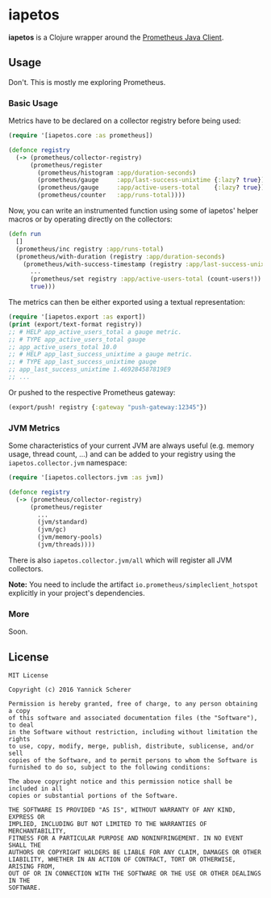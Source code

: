 # iapetos

__iapetos__ is a Clojure wrapper around the [Prometheus Java
Client][java-client].

[java-client]: https://github.com/prometheus/client_java

## Usage

Don't. This is mostly me exploring Prometheus.

### Basic Usage

Metrics have to be declared on a collector registry before being used:

```clojure
(require '[iapetos.core :as prometheus])

(defonce registry
  (-> (prometheus/collector-registry)
      (prometheus/register
        (prometheus/histogram :app/duration-seconds)
        (prometheus/gauge     :app/last-success-unixtime {:lazy? true})
        (prometheus/gauge     :app/active-users-total    {:lazy? true})
        (prometheus/counter   :app/runs-total))))
```

Now, you can write an instrumented function using some of iapetos' helper macros
or by operating directly on the collectors:

```clojure
(defn run
  []
  (prometheus/inc registry :app/runs-total)
  (prometheus/with-duration (registry :app/duration-seconds)
    (prometheus/with-success-timestamp (registry :app/last-success-unixtime)
      ...
      (prometheus/set registry :app/active-users-total (count-users!))
      true)))
```

The metrics can then be either exported using a textual representation:

```clojure
(require '[iapetos.export :as export])
(print (export/text-format registry))
;; # HELP app_active_users_total a gauge metric.
;; # TYPE app_active_users_total gauge
;; app_active_users_total 10.0
;; # HELP app_last_success_unixtime a gauge metric.
;; # TYPE app_last_success_unixtime gauge
;; app_last_success_unixtime 1.469284587819E9
;; ...
```

Or pushed to the respective Prometheus gateway:

```clojure
(export/push! registry {:gateway "push-gateway:12345"})
```

### JVM Metrics

Some characteristics of your current JVM are always useful (e.g. memory
usage, thread count, ...) and can be added to your registry using the
`iapetos.collector.jvm` namespace:

```clojure
(require '[iapetos.collectors.jvm :as jvm])

(defonce registry
  (-> (prometheus/collector-registry)
      (prometheus/register
        ...
        (jvm/standard)
        (jvm/gc)
        (jvm/memory-pools)
        (jvm/threads))))
```

There is also `iapetos.collector.jvm/all` which will register all JVM
collectors.

__Note:__ You need to include the artifact `io.prometheus/simpleclient_hotspot`
explicitly in your project's dependencies.

### More

Soon.

## License

```
MIT License

Copyright (c) 2016 Yannick Scherer

Permission is hereby granted, free of charge, to any person obtaining a copy
of this software and associated documentation files (the "Software"), to deal
in the Software without restriction, including without limitation the rights
to use, copy, modify, merge, publish, distribute, sublicense, and/or sell
copies of the Software, and to permit persons to whom the Software is
furnished to do so, subject to the following conditions:

The above copyright notice and this permission notice shall be included in all
copies or substantial portions of the Software.

THE SOFTWARE IS PROVIDED "AS IS", WITHOUT WARRANTY OF ANY KIND, EXPRESS OR
IMPLIED, INCLUDING BUT NOT LIMITED TO THE WARRANTIES OF MERCHANTABILITY,
FITNESS FOR A PARTICULAR PURPOSE AND NONINFRINGEMENT. IN NO EVENT SHALL THE
AUTHORS OR COPYRIGHT HOLDERS BE LIABLE FOR ANY CLAIM, DAMAGES OR OTHER
LIABILITY, WHETHER IN AN ACTION OF CONTRACT, TORT OR OTHERWISE, ARISING FROM,
OUT OF OR IN CONNECTION WITH THE SOFTWARE OR THE USE OR OTHER DEALINGS IN THE
SOFTWARE.
```
